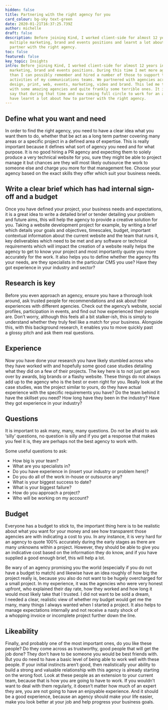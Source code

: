 ```yaml
---
hidden: false
title: Partnering with the right agency for you
card_colour: bg-sky text-green
date: 2020-01-21T16:37:25.739Z
author: michelle
draft: false
description: Before joining Kind, I worked client-side for almost 12 years in
  multiple marketing, brand and events positions and learnt a lot about how to
  partner with the right agency.
toc: false
featured: false
key_topic: Insights
intro: Before joining Kind, I worked client-side for almost 12 years in multiple
  marketing, brand and events positions. During this time I met more agencies
  than I can possibly remember and hired a number of those to support the
  activities of my communications teams. We partnered with agencies across
  design, print, web, events, marketing, video and brand. This led me to work
  with some amazing agencies and quite frankly some terrible ones. It is safe to
  say that during that time and now coming full circle to work for an agency I
  have learnt a lot about how to partner with the right agency.
---
```

## Define what you want and need 

In order to find the right agency, you need to have a clear idea what you want them to do, whether that be act as a long term partner covering many areas or a specific project in a defined area of expertise. This is really important because it defines what sort of agency you need and for what purpose. It is no good hiring a PR agency and expecting them to solely produce a very technical website for you, sure they might be able to project manage it but chances are they will most likely outsource the work to someone else and charge you more for that management fee. Choose your agency based on the exact skills they offer which suit your business needs.

## Write a clear brief which has had internal sign-off and a budget

Once you have defined your project, your business needs and expectations, it is a great idea to write a detailed brief or tender detailing your problem and future aims, this will help the agency to provide a creative solution for you. Taking a website development project for example, by writing a brief which details your goals and objectives, timescales, budget, important contextual information about the current website and the team that runs it, key deliverables which need to be met and any software or technical requirements which will impact the creation of a website really helps the agency to get to know your project and most importantly quote you more accurately for the work. It also helps you to define whether the agency fits your needs, are they specialists in the particular CMS you use? Have they got experience in your industry and sector?

## Research is key

Before you even approach an agency, ensure you have a thorough look around, ask trusted people for recommendations and ask about their experiences with different agencies. Check out the agency’s website, social profiles, participation in events, and find out how experienced their people are. Don’t worry, although this feels all a bit stalker-ish, this is simply to understand whether they truly feel like a match for your business. Alongside this, with this background research, it enables you to move quickly past a glossy pitch and ask them real questions.

## Experience 

Now you have done your research you have likely stumbled across who they have worked with and hopefully some good case studies detailing what they did on a few of their projects. The key here is to not just get won over by awards, big brands or a flashy website. These things do not always add up to the agency who is the best or even right for you. Really look at the case studies, was the project similar to yours, do they have actual experience with the specific requirements you have? Do the team behind it have the skillset you need? How long have they been in the industry? Have they got experience in your industry?

## Questions

It is important to ask many, many, many questions. Do not be afraid to ask ​‘silly’ questions, no question is silly and if you get a response that makes you feel it is, they are perhaps not the best agency to work with. 

Some useful questions to ask: 

* How big is your team? 
* What are you specialists in? 
* Do you have experience in (insert your industry or problem here)? 
* Do you do all of the work in-house or outsource any? 
* What is your biggest success to date? 
* What is your biggest failure? 
* How do you approach a project? 
* Who will be working on my account? 

## Budget

Everyone has a budget to stick to, the important thing here is to be realistic about what you want for your money and see how transparent those agencies are with indicating a cost to you. In any instance, it is very hard for an agency to quote 100% accurately during the early stages as there are many unknowns within a project. However, they should be able to give you an indicative cost based on the information they do know, and if you have supplied a good enough brief, this will help a lot. 

Be wary of an agency promising you the world (especially if you do not have a budget to match) and likewise have an idea roughly of how big the project really is, because you also do not want to be hugely overcharged for a small project. In my experience, it was the agencies who were very honest upfront, who explained their day rate, how they worked and how long it would most likely take that I trusted. I did not want to be sold a dream, I needed a clear, realistic view of whether my budget would get me the many, many things I always wanted when I started a project. It also helps to manage expectations internally and not receive a nasty shock of a whopping invoice or incomplete project further down the line. 

## Likeability

Finally, and probably one of the most important ones, do you like these people? Do they come across as trustworthy, good people that will get the job done? They don’t have to be someone you would be best friends with. But you do need to have a basic level of being able to work well with these people. If your initial instincts aren’t good, then realistically your ability to build a strong and valuable relationship with this agency is already starting on the wrong foot. Look at these people as an extension to your current team, because that is how you are going to have to work. If you wouldn’t want to deal with them regularly, it doesn’t matter how much of an expert they are, you are not going to have an enjoyable experience. And it should be a good experience, because an agency should make your life easier, make you look better at your job and help progress your business goals.